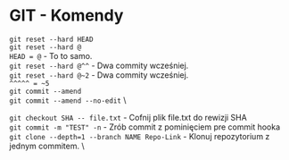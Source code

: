 # GIT - Komendy #

`git reset --hard HEAD` \
`git reset --hard @` \
`HEAD = @` - To to samo. \
`git reset --hard @^^` - Dwa commity wcześniej. \
`git reset --hard @~2` - Dwa commity wcześniej. \
`^^^^^ = ~5` \
`git commit --amend` \
`git commit --amend --no-edit` \

`git checkout SHA -- file.txt` - Cofnij plik file.txt do rewizji SHA \
`git commit -m "TEST" -n` - Zrób commit z pominięciem pre commit hooka \
`git clone --depth=1 --branch NAME Repo-Link` - Klonuj repozytorium z jednym commitem. \